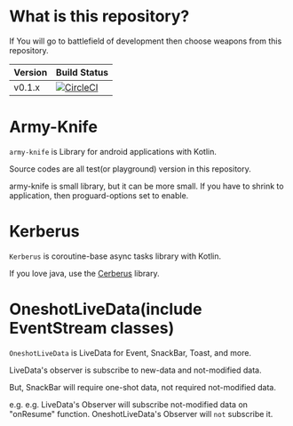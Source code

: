 # What is this repository?

If You will go to battlefield of development then choose weapons from this repository.

|Version|Build Status|
|----|----|
|v0.1.x|[![CircleCI](https://circleci.com/gh/eaglesakura/army-knife/tree/v0.1.x.svg?style=svg&circle-token=a26b28c5daa1b5160b87c3501747f8ae21990295)](https://circleci.com/gh/eaglesakura/army-knife/tree/v0.1.x)|


# Army-Knife

`army-knife` is Library for android applications with Kotlin.

Source codes are all test(or playground) version in this repository.

army-knife is small library, but it can be more small.
If you have to shrink to application, then proguard-options set to enable.

# Kerberus

`Kerberus` is coroutine-base async tasks library with Kotlin.

If you love java, use the [Cerberus](https://github.com/eaglesakura/cerberus) library.

# OneshotLiveData(include EventStream classes)

`OneshotLiveData` is LiveData for Event, SnackBar, Toast, and more.

LiveData's observer is subscribe to new-data and not-modified data.

But, SnackBar will require one-shot data, not required not-modified data.

e.g. e.g. LiveData's Observer will subscribe not-modified data on "onResume" function. OneshotLiveData's Observer will `not` subscribe it.

